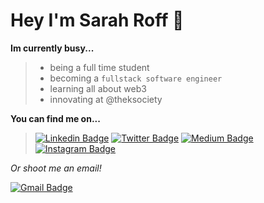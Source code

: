 # Hey I'm Sarah Roff 👋

**Im currently busy...**
> * being a full time student
> * becoming a `fullstack software engineer`
> * learning all about web3
> * innovating at @theksociety

**You can find me on...**
> [![Linkedin Badge](https://img.shields.io/badge/-LinkedIn-blue?style=flat-square&logo=Linkedin&logoColor=white&link=https://www.linkedin.com/in/sarahroff/)](https://www.linkedin.com/in/sarahroff/)
> [![Twitter Badge](https://img.shields.io/badge/-Twitter-lightblue?style=flat-square&logo=Twitter&logoColor=grey&link=https://twitter.com/SarahRoff27)](https://twitter.com/SarahRoff27)
> [![Medium Badge](https://img.shields.io/badge/-Medium-black?style=flat-square&labelColor=000000&logo=Medium&link=https://medium.com/@sarahroff)](https://medium.com/@sarahroff)
> [![Instagram Badge](https://img.shields.io/badge/-Instagram-red?style=flat-square&logo=Instagram&logoColor=white&link=https://www.instagram.com/sarah.vroff/)](https://www.instagram.com/sarah.vroff/)


*Or shoot me an email!*

[![Gmail Badge](https://img.shields.io/badge/-sarahroff2006@gmail.com-c14438?style=flat-square&logo=Gmail&logoColor=white&link=mailto:sarahroff2006@gmail.com)](mailto:sarahroff2006@gmail.com)
